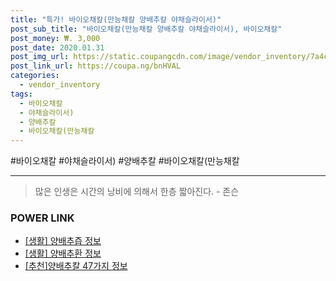 ```yaml
--- 
title: "특가! 바이오채칼(만능채칼 양배추칼 야채슬라이서)" 
post_sub_title: "바이오채칼(만능채칼 양배추칼 야채슬라이서), 바이오채칼" 
post_money: ₩. 3,000 
post_date: 2020.01.31 
post_img_url: https://static.coupangcdn.com/image/vendor_inventory/7a4c/333776ee955b469c33d0596467dc5741b3ed3fbb1ec8d051ffd1b73869d8.jpg 
post_link_url: https://coupa.ng/bnHVAL 
categories: 
  - vendor_inventory 
tags: 
  - 바이오채칼 
  - 야채슬라이서) 
  - 양배추칼 
  - 바이오채칼(만능채칼 
--- 
```

  #바이오채칼 #야채슬라이서) #양배추칼 #바이오채칼(만능채칼 
<hr> 

> 많은 인생은 시간의 낭비에 의해서 한층 짧아진다. - 존슨 


### POWER LINK

* <a href="https://blog.naver.com/santokki14/221768468575" target="_blank"> [생활] 양배추즙 정보 </a>
* <a href="https://blog.naver.com/santokki14/221766334085" target="_blank"> [생활] 양배추환 정보 </a>
* <a href="https://blog.naver.com/fasyy4321/221790951055" target="_blank">[추천]양배추칼 47가지 정보</a>
